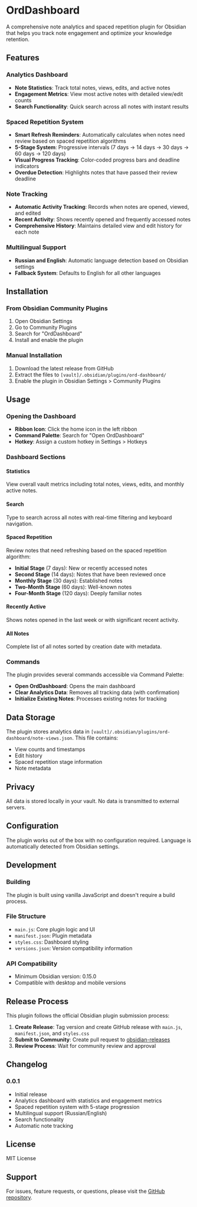 # OrdDashboard

A comprehensive note analytics and spaced repetition plugin for Obsidian that helps you track note engagement and optimize your knowledge retention.

## Features

### Analytics Dashboard
- **Note Statistics**: Track total notes, views, edits, and active notes
- **Engagement Metrics**: View most active notes with detailed view/edit counts
- **Search Functionality**: Quick search across all notes with instant results

### Spaced Repetition System
- **Smart Refresh Reminders**: Automatically calculates when notes need review based on spaced repetition algorithms
- **5-Stage System**: Progressive intervals (7 days → 14 days → 30 days → 60 days → 120 days)
- **Visual Progress Tracking**: Color-coded progress bars and deadline indicators
- **Overdue Detection**: Highlights notes that have passed their review deadline

### Note Tracking
- **Automatic Activity Tracking**: Records when notes are opened, viewed, and edited
- **Recent Activity**: Shows recently opened and frequently accessed notes
- **Comprehensive History**: Maintains detailed view and edit history for each note

### Multilingual Support
- **Russian and English**: Automatic language detection based on Obsidian settings
- **Fallback System**: Defaults to English for all other languages

## Installation

### From Obsidian Community Plugins
1. Open Obsidian Settings
2. Go to Community Plugins
3. Search for "OrdDashboard"
4. Install and enable the plugin

### Manual Installation
1. Download the latest release from GitHub
2. Extract the files to `[vault]/.obsidian/plugins/ord-dashboard/`
3. Enable the plugin in Obsidian Settings > Community Plugins

## Usage

### Opening the Dashboard
- **Ribbon Icon**: Click the home icon in the left ribbon
- **Command Palette**: Search for "Open OrdDashboard"
- **Hotkey**: Assign a custom hotkey in Settings > Hotkeys

### Dashboard Sections

#### Statistics
View overall vault metrics including total notes, views, edits, and monthly active notes.

#### Search
Type to search across all notes with real-time filtering and keyboard navigation.

#### Spaced Repetition
Review notes that need refreshing based on the spaced repetition algorithm:
- **Initial Stage** (7 days): New or recently accessed notes
- **Second Stage** (14 days): Notes that have been reviewed once
- **Monthly Stage** (30 days): Established notes
- **Two-Month Stage** (60 days): Well-known notes
- **Four-Month Stage** (120 days): Deeply familiar notes

#### Recently Active
Shows notes opened in the last week or with significant recent activity.

#### All Notes
Complete list of all notes sorted by creation date with metadata.

### Commands

The plugin provides several commands accessible via Command Palette:

- **Open OrdDashboard**: Opens the main dashboard
- **Clear Analytics Data**: Removes all tracking data (with confirmation)
- **Initialize Existing Notes**: Processes existing notes for tracking

## Data Storage

The plugin stores analytics data in `[vault]/.obsidian/plugins/ord-dashboard/note-views.json`. This file contains:
- View counts and timestamps
- Edit history
- Spaced repetition stage information
- Note metadata

## Privacy

All data is stored locally in your vault. No data is transmitted to external servers.

## Configuration

The plugin works out of the box with no configuration required. Language is automatically detected from Obsidian settings.

## Development

### Building
The plugin is built using vanilla JavaScript and doesn't require a build process.

### File Structure
- `main.js`: Core plugin logic and UI
- `manifest.json`: Plugin metadata
- `styles.css`: Dashboard styling
- `versions.json`: Version compatibility information

### API Compatibility
- Minimum Obsidian version: 0.15.0
- Compatible with desktop and mobile versions

## Release Process

This plugin follows the official Obsidian plugin submission process:

1. **Create Release**: Tag version and create GitHub release with `main.js`, `manifest.json`, and `styles.css`
2. **Submit to Community**: Create pull request to [obsidian-releases](https://github.com/obsidianmd/obsidian-releases)
3. **Review Process**: Wait for community review and approval

## Changelog

### 0.0.1
- Initial release
- Analytics dashboard with statistics and engagement metrics
- Spaced repetition system with 5-stage progression
- Multilingual support (Russian/English)
- Search functionality
- Automatic note tracking

## License

MIT License

## Support

For issues, feature requests, or questions, please visit the [GitHub repository](https://github.com/Ordnungen/ord-dashboard).
